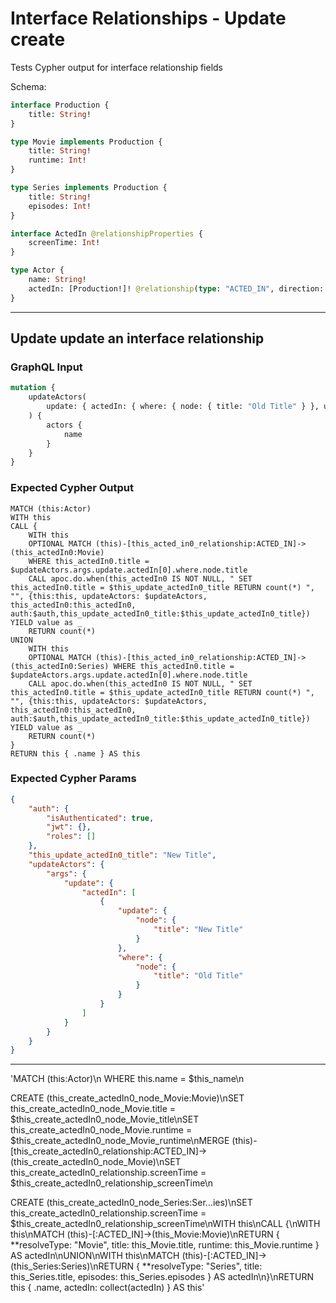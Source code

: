 # Interface Relationships - Update create

Tests Cypher output for interface relationship fields

Schema:

```graphql
interface Production {
    title: String!
}

type Movie implements Production {
    title: String!
    runtime: Int!
}

type Series implements Production {
    title: String!
    episodes: Int!
}

interface ActedIn @relationshipProperties {
    screenTime: Int!
}

type Actor {
    name: String!
    actedIn: [Production!]! @relationship(type: "ACTED_IN", direction: OUT, properties: "ActedIn")
}
```

---

## Update update an interface relationship

### GraphQL Input

```graphql
mutation {
    updateActors(
        update: { actedIn: { where: { node: { title: "Old Title" } }, update: { node: { title: "New Title" } } } }
    ) {
        actors {
            name
        }
    }
}
```

### Expected Cypher Output

```cypher
MATCH (this:Actor)
WITH this
CALL {
    WITH this
    OPTIONAL MATCH (this)-[this_acted_in0_relationship:ACTED_IN]->(this_actedIn0:Movie)
    WHERE this_actedIn0.title = $updateActors.args.update.actedIn[0].where.node.title
    CALL apoc.do.when(this_actedIn0 IS NOT NULL, " SET this_actedIn0.title = $this_update_actedIn0_title RETURN count(*) ", "", {this:this, updateActors: $updateActors, this_actedIn0:this_actedIn0, auth:$auth,this_update_actedIn0_title:$this_update_actedIn0_title}) YIELD value as _
    RETURN count(*)
UNION
    WITH this
    OPTIONAL MATCH (this)-[this_acted_in0_relationship:ACTED_IN]->(this_actedIn0:Series) WHERE this_actedIn0.title = $updateActors.args.update.actedIn[0].where.node.title
    CALL apoc.do.when(this_actedIn0 IS NOT NULL, " SET this_actedIn0.title = $this_update_actedIn0_title RETURN count(*) ", "", {this:this, updateActors: $updateActors, this_actedIn0:this_actedIn0, auth:$auth,this_update_actedIn0_title:$this_update_actedIn0_title}) YIELD value as _
    RETURN count(*)
}
RETURN this { .name } AS this
```

### Expected Cypher Params

```json
{
    "auth": {
        "isAuthenticated": true,
        "jwt": {},
        "roles": []
    },
    "this_update_actedIn0_title": "New Title",
    "updateActors": {
        "args": {
            "update": {
                "actedIn": [
                    {
                        "update": {
                            "node": {
                                "title": "New Title"
                            }
                        },
                        "where": {
                            "node": {
                                "title": "Old Title"
                            }
                        }
                    }
                ]
            }
        }
    }
}
```

---

'MATCH (this:Actor)\n
WHERE this.name = \$this_name\n

CREATE (this_create_actedIn0_node_Movie:Movie)\nSET this_create_actedIn0_node_Movie.title = $this_create_actedIn0_node_Movie_title\nSET this_create_actedIn0_node_Movie.runtime = $this_create_actedIn0_node_Movie_runtime\nMERGE (this)-[this_create_actedIn0_relationship:ACTED_IN]->(this_create_actedIn0_node_Movie)\nSET this_create_actedIn0_relationship.screenTime = \$this_create_actedIn0_relationship_screenTime\n

CREATE (this_create_actedIn0_node_Series:Ser…ies)\nSET this_create_actedIn0_relationship.screenTime = \$this_create_actedIn0_relationship_screenTime\nWITH this\nCALL {\nWITH this\nMATCH (this)-[:ACTED_IN]->(this_Movie:Movie)\nRETURN { **resolveType: "Movie", title: this_Movie.title, runtime: this_Movie.runtime } AS actedIn\nUNION\nWITH this\nMATCH (this)-[:ACTED_IN]->(this_Series:Series)\nRETURN { **resolveType: "Series", title: this_Series.title, episodes: this_Series.episodes } AS actedIn\n}\nRETURN this { .name, actedIn: collect(actedIn) } AS this'
